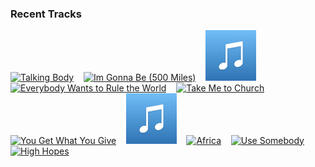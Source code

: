 ### Recent Tracks
[<img src='https://lastfm.freetls.fastly.net/i/u/300x300/3c8d09f7b829451fc52e402795e9737c.png' width='16%' height='16%' alt='Talking Body'>](https://www.last.fm/music/tove%2blo/_/talking%2bbody)&nbsp;&nbsp;&nbsp;&nbsp;[<img src='https://lastfm.freetls.fastly.net/i/u/300x300/d9b3c22717774b0ab25bf342fb25fc71.png' width='16%' height='16%' alt='Im Gonna Be (500 Miles)'>](https://www.last.fm/music/the%2bproclaimers/_/i%2527m%2bgonna%2bbe%2b%2528500%2bmiles%2529)&nbsp;&nbsp;&nbsp;&nbsp;[<img src='https://github.com/atfinke/atfinke/blob/master/placeholder.jpeg?raw=true' width='16%' height='16%' alt='Come On Eileen'>](https://www.last.fm/music/dexys%2bmidnight%2brunners/_/come%2bon%2beileen)&nbsp;&nbsp;&nbsp;&nbsp;[<img src='https://lastfm.freetls.fastly.net/i/u/300x300/dcd9b642fec54a00a4cb310fd9775608.png' width='16%' height='16%' alt='Everybody Wants to Rule the World'>](https://www.last.fm/music/tears%2bfor%2bfears/_/everybody%2bwants%2bto%2brule%2bthe%2bworld)&nbsp;&nbsp;&nbsp;&nbsp;[<img src='https://lastfm.freetls.fastly.net/i/u/300x300/527818f973644bcecb30600364a07da9.png' width='16%' height='16%' alt='Take Me to Church'>](https://www.last.fm/music/hozier/_/take%2bme%2bto%2bchurch)&nbsp;&nbsp;&nbsp;&nbsp;<br>[<img src='https://lastfm.freetls.fastly.net/i/u/300x300/2c8326313bdba2b68959f335ba0dc811.png' width='16%' height='16%' alt='You Get What You Give'>](https://www.last.fm/music/new%2bradicals/_/you%2bget%2bwhat%2byou%2bgive)&nbsp;&nbsp;&nbsp;&nbsp;[<img src='https://github.com/atfinke/atfinke/blob/master/placeholder.jpeg?raw=true' width='16%' height='16%' alt='Take On Me'>](https://www.last.fm/music/a-ha/_/take%2bon%2bme)&nbsp;&nbsp;&nbsp;&nbsp;[<img src='https://lastfm.freetls.fastly.net/i/u/300x300/accb1e554ea0afbac1fcc02a7413ed87.png' width='16%' height='16%' alt='Africa'>](https://www.last.fm/music/toto/_/africa)&nbsp;&nbsp;&nbsp;&nbsp;[<img src='https://lastfm.freetls.fastly.net/i/u/300x300/1f161965ef64dd3369a41745c6682b32.png' width='16%' height='16%' alt='Use Somebody'>](https://www.last.fm/music/kings%2bof%2bleon/_/use%2bsomebody)&nbsp;&nbsp;&nbsp;&nbsp;[<img src='https://lastfm.freetls.fastly.net/i/u/300x300/21c589089fe7049f677ee7c67c468a0a.png' width='16%' height='16%' alt='High Hopes'>](https://www.last.fm/music/panic%2521%2bat%2bthe%2bdisco/_/high%2bhopes)&nbsp;&nbsp;&nbsp;&nbsp;<br>